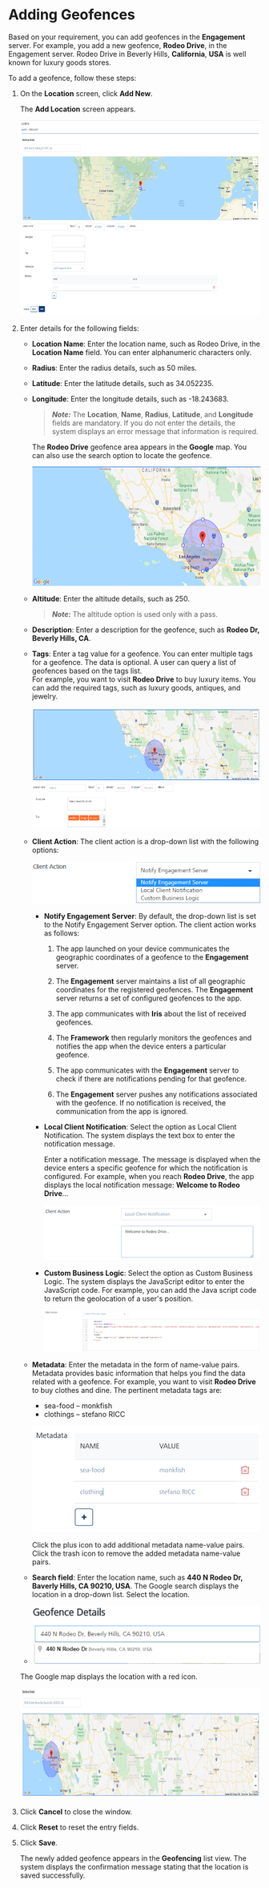                             


Adding Geofences
================

Based on your requirement, you can add geofences in the **Engagement** server. For example, you add a new geofence, **Rodeo Drive**, in the Engagement server. Rodeo Drive in Beverly Hills, **California**, **USA** is well known for luxury goods stores.

To add a geofence, follow these steps:

1.  On the **Location** screen, click **Add New**.
    
    The **Add Location** screen appears.
    
    ![](../Resources/Images/Engagement/Location/geofencedetailspage_593x522.png)
    
2.  Enter details for the following fields:
    
    *   **Location Name**: Enter the location name, such as Rodeo Drive, in the **Location Name** field. You can enter alphanumeric characters only.
    *   **Radius**: Enter the radius details, such as 50 miles.
    *   **Latitude**: Enter the latitude details, such as 34.052235.
    *   **Longitude**: Enter the longitude details, such as -18.243683.
        
        > **_Note:_** The **Location**, **Name**, **Radius**, **Latitude**, and **Longitude** fields are mandatory. If you do not enter the details, the system displays an error message that information is required.
        
        The **Rodeo Drive** geofence area appears in the **Google** map. You can also use the search option to locate the geofence.
        
        ![](../Resources/Images/Engagement/Location/googlemap-rodeodrive_556x313.png)
        
    *   **Altitude**: Enter the altitude details, such as 250.
        
        > **_Note:_** The altitude option is used only with a pass.
        
    *   **Description**: Enter a description for the geofence, such as **Rodeo Dr, Beverly Hills, CA**.
    *   **Tags**: Enter a tag value for a geofence. You can enter multiple tags for a geofence. The data is optional. A user can query a list of geofences based on the tags list.  
        For example, you want to visit **Rodeo Drive** to buy luxury items. You can add the required tags, such as luxury goods, antiques, and jewelry.
        
        ![](../Resources/Images/Engagement/Location/tags_556x243.png)
        
    *   **Client Action**: The client action is a drop-down list with the following options:
        
        ![](../Resources/Images/Engagement/Location/clact.png)
        
        *   **Notify Engagement Server**: By default, the drop-down list is set to the Notify Engagement Server option. The client action works as follows:
            1.  The app launched on your device communicates the geographic coordinates of a geofence to the **Engagement** server.
            2.  The **Engagement** server maintains a list of all geographic coordinates for the registered geofences. The **Engagement** server returns a set of configured geofences to the app.
            3.  The app communicates with **Iris** about the list of received geofences.
            4.  The **Framework** then regularly monitors the geofences and notifies the app when the device enters a particular geofence.
            5.  The app communicates with the **Engagement** server to check if there are notifications pending for that geofence.
                
            6.  The **Engagement** server pushes any notifications associated with the geofence. If no notification is received, the communication from the app is ignored.
                
        *   **Local Client Notification**: Select the option as Local Client Notification. The system displays the text box to enter the notification message.
            
            Enter a notification message. The message is displayed when the device enters a specific geofence for which the notification is configured. For example, when you reach **Rodeo Drive**, the app displays the local notification message: **Welcome to Rodeo Drive**…
            
            ![](../Resources/Images/Engagement/Location/clactlocaln_519x133.png)
            
        *   **Custom Business Logic**: Select the option as Custom Business Logic. The system displays the JavaScript editor to enter the JavaScript code. For example, you can add the Java script code to return the geolocation of a user's position.
            
            ![](../Resources/Images/Engagement/Location/customlogic_519x121.png)
            
    *   **Metadata**: Enter the metadata in the form of name-value pairs. Metadata provides basic information that helps you find the data related with a geofence. For example, you want to visit **Rodeo Drive** to buy clothes and dine. The pertinent metadata tags are:
        
        *   sea-food – monkfish
        *   clothings – stefano RICC
        
        ![](../Resources/Images/Engagement/Location/metadata_551x91.png)
        
        Click the plus icon to add additional metadata name-value pairs. Click the trash icon to remove the added metadata name-value pairs.
        
    *   **Search field**: Enter the location name, such as **440 N Rodeo Dr, Baverly Hills, CA 90210, USA**. The Google search displays the location in a drop-down list. Select the location.
    *   ![](../Resources/Images/Engagement/Location/searchalocationtoadd.png)
        
    
    The Google map displays the location with a red icon.
    
    ![](../Resources/Images/Engagement/Location/redicon_599x231.png)
    
3.  Click **Cancel** to close the window.
4.  Click **Reset** to reset the entry fields.
5.  Click **Save**.
    
    The newly added geofence appears in the **Geofencing** list view. The system displays the confirmation message stating that the location is saved successfully.
